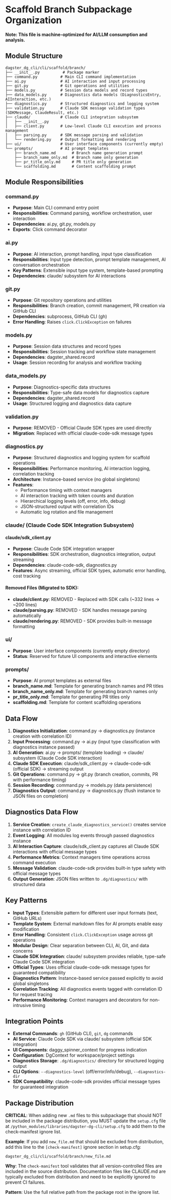 # Scaffold Branch Subpackage Organization

**Note: This file is machine-optimized for AI/LLM consumption and analysis.**

## Module Structure

```
dagster_dg_cli/cli/scaffold/branch/
├── __init__.py          # Package marker
├── command.py          # Main CLI command implementation
├── ai.py               # AI interaction and input processing
├── git.py              # Git operations and utilities
├── models.py           # Session data models and record types
├── data_models.py      # Diagnostics data models (DiagnosticsEntry, AIInteraction, etc.)
├── diagnostics.py      # Structured diagnostics and logging system
├── validation.py       # Claude SDK message validation types (SDKMessage, ClaudeResult, etc.)
├── claude/             # Claude CLI integration subsystem
│   ├── __init__.py
│   ├── client.py       # Low-level Claude CLI execution and process management
│   ├── parsing.py      # SDK message parsing and validation
│   └── rendering.py    # Output formatting and rendering
├── ui/                 # User interface components (currently empty)
└── prompts/            # AI prompt templates
    ├── branch_name.md       # Branch name generation prompt
    ├── branch_name_only.md  # Branch name only generation
    ├── pr_title_only.md     # PR title only generation
    └── scaffolding.md       # Content scaffolding prompt
```

## Module Responsibilities

### command.py

- **Purpose**: Main CLI command entry point
- **Responsibilities**: Command parsing, workflow orchestration, user interaction
- **Dependencies**: ai.py, git.py, models.py
- **Exports**: Click command decorator

### ai.py

- **Purpose**: AI interaction, prompt handling, input type classification
- **Responsibilities**: Input type detection, prompt template management, AI conversation orchestration
- **Key Patterns**: Extensible input type system, template-based prompting
- **Dependencies**: claude/ subsystem for AI interactions

### git.py

- **Purpose**: Git repository operations and utilities
- **Responsibilities**: Branch creation, commit management, PR creation via GitHub CLI
- **Dependencies**: subprocess, GitHub CLI (gh)
- **Error Handling**: Raises `click.ClickException` on failures

### models.py

- **Purpose**: Session data structures and record types
- **Responsibilities**: Session tracking and workflow state management
- **Dependencies**: dagster_shared.record
- **Usage**: Session recording for analysis and workflow tracking

### data_models.py

- **Purpose**: Diagnostics-specific data structures
- **Responsibilities**: Type-safe data models for diagnostics capture
- **Dependencies**: dagster_shared.record
- **Usage**: Structured logging and diagnostics data capture

### validation.py

- **Purpose**: REMOVED - Official Claude SDK types are used directly
- **Migration**: Replaced with official claude-code-sdk message types

### diagnostics.py

- **Purpose**: Structured diagnostics and logging system for scaffold operations
- **Responsibilities**: Performance monitoring, AI interaction logging, correlation tracking
- **Architecture**: Instance-based service (no global singletons)
- **Features**:
  - Performance timing with context managers
  - AI interaction tracking with token counts and duration
  - Hierarchical logging levels (off, error, info, debug)
  - JSON-structured output with correlation IDs
  - Automatic log rotation and file management

### claude/ (Claude Code SDK Integration Subsystem)

#### claude/sdk_client.py

- **Purpose**: Claude Code SDK integration wrapper
- **Responsibilities**: SDK orchestration, diagnostics integration, output streaming
- **Dependencies**: claude-code-sdk, diagnostics.py
- **Features**: Async streaming, official SDK types, automatic error handling, cost tracking

#### Removed Files (Migrated to SDK):
- **claude/client.py**: REMOVED - Replaced with SDK calls (~332 lines → ~200 lines)  
- **claude/parsing.py**: REMOVED - SDK handles message parsing automatically
- **claude/rendering.py**: REMOVED - SDK provides built-in message formatting

### ui/

- **Purpose**: User interface components (currently empty directory)
- **Status**: Reserved for future UI components and interactive elements

### prompts/

- **Purpose**: AI prompt templates as external files
- **branch_name.md**: Template for generating branch names and PR titles
- **branch_name_only.md**: Template for generating branch names only
- **pr_title_only.md**: Template for generating PR titles only
- **scaffolding.md**: Template for content scaffolding operations

## Data Flow

1. **Diagnostics Initialization**: command.py → diagnostics.py (instance creation with correlation ID)
2. **Input Processing**: command.py → ai.py (input type classification with diagnostics instance passed)
3. **AI Generation**: ai.py → prompts/ (template loading) → claude/ subsystem (Claude Code SDK interaction)
4. **Claude SDK Execution**: claude/sdk_client.py → claude-code-sdk (official SDK) → streaming output
5. **Git Operations**: command.py → git.py (branch creation, commits, PR with performance timing)
6. **Session Recording**: command.py → models.py (data persistence)
7. **Diagnostics Output**: command.py → diagnostics.py (flush instance to JSON files on completion)

## Diagnostics Data Flow

1. **Service Creation**: `create_claude_diagnostics_service()` creates service instance with correlation ID
2. **Event Logging**: All modules log events through passed diagnostics instance
3. **AI Interaction Capture**: claude/sdk_client.py captures all Claude SDK interactions with official message types
4. **Performance Metrics**: Context managers time operations across command execution
5. **Message Validation**: claude-code-sdk provides built-in type safety with official message types
6. **Output Generation**: JSON files written to `.dg/diagnostics/` with structured data

## Key Patterns

- **Input Types**: Extensible pattern for different user input formats (text, GitHub URLs)
- **Template System**: External markdown files for AI prompts enable easy modification
- **Error Handling**: Consistent `click.ClickException` usage across git operations
- **Modular Design**: Clear separation between CLI, AI, Git, and data concerns
- **Claude SDK Integration**: claude/ subsystem provides reliable, type-safe Claude Code SDK integration
- **Official Types**: Uses official claude-code-sdk message types for guaranteed compatibility
- **Diagnostics Pattern**: Instance-based service passed explicitly to avoid global singletons
- **Correlation Tracking**: All diagnostics events tagged with correlation ID for request tracing
- **Performance Monitoring**: Context managers and decorators for non-intrusive timing

## Integration Points

- **External Commands**: `gh` (GitHub CLI), `git`, `dg` commands
- **AI Service**: Claude Code SDK via claude/ subsystem (official SDK integration)
- **UI Components**: daggy_spinner_context for progress indication
- **Configuration**: DgContext for workspace/project settings
- **Diagnostics Storage**: `.dg/diagnostics/` directory for structured logging output
- **CLI Options**: `--diagnostics-level` (off/error/info/debug), `--diagnostics-dir`
- **SDK Compatibility**: claude-code-sdk provides official message types for guaranteed integration

## Package Distribution

**CRITICAL**: When adding new `.md` files to this subpackage that should NOT be included in the package distribution, you MUST update the `setup.cfg` file at `/python_modules/libraries/dagster-dg-cli/setup.cfg` to add them to the check-manifest ignore list.

**Example**: If you add `new_file.md` that should be excluded from distribution, add this line to the `[check-manifest]` ignore section in setup.cfg:

```
dagster_dg_cli/cli/scaffold/branch/new_file.md
```

**Why**: The `check-manifest` tool validates that all version-controlled files are included in the source distribution. Documentation files like CLAUDE.md are typically excluded from distribution and need to be explicitly ignored to prevent CI failures.

**Pattern**: Use the full relative path from the package root in the ignore list.
